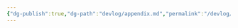 ```yaml
---
{"dg-publish":true,"dg-path":"devlog/appendix.md","permalink":"/devlog/appendix/","dgHomeLink":true,"dgShowBacklinks":true,"dgShowInlineTitle":true,"dgShowFileTree":true,"dgEnableSearch":true,"dgShowToc":true,"dgLinkPreview":true,"dgShowTags":true,"noteIcon":""}
---
```


